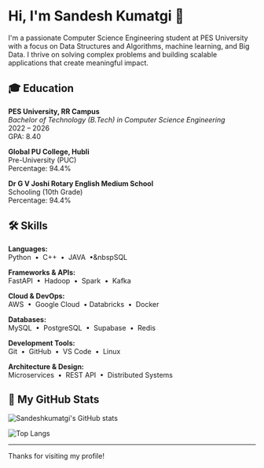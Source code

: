 # Hi, I'm Sandesh Kumatgi 👋

I'm a passionate Computer Science Engineering student at PES University with a focus on Data Structures and Algorithms, machine learning, and Big Data. I thrive on solving complex problems and building scalable applications that create meaningful impact.

## 🎓 Education

**PES University, RR Campus**  
_Bachelor of Technology (B.Tech) in Computer Science Engineering_  
2022 – 2026  
GPA: 8.40

**Global PU College, Hubli**  
Pre-University (PUC)  
Percentage: 94.4%

**Dr G V Joshi Rotary English Medium School**  
Schooling (10th Grade)  
Percentage: 94.4%


## 🛠️ Skills

**Languages:**  
Python &nbsp;&bull;&nbsp; C++ &nbsp;&bull;&nbsp; JAVA &nbsp;&bull;&nbspSQL

**Frameworks & APIs:**  
FastAPI &nbsp;&bull;&nbsp; Hadoop &nbsp;&bull;&nbsp; Spark &nbsp;&bull;&nbsp; Kafka

**Cloud & DevOps:**  
AWS &nbsp;&bull;&nbsp; Google Cloud &nbsp;&bull;&nbsp;Databricks &nbsp;&bull;&nbsp; Docker

**Databases:**  
MySQL &nbsp;&bull;&nbsp; PostgreSQL &nbsp;&bull;&nbsp; Supabase &nbsp;&bull;&nbsp; Redis

**Development Tools:**  
Git &nbsp;&bull;&nbsp; GitHub &nbsp;&bull;&nbsp; VS Code &nbsp;&bull;&nbsp; Linux

**Architecture & Design:**  
Microservices &nbsp;&bull;&nbsp; REST API &nbsp;&bull;&nbsp; Distributed Systems
## 🚀 My GitHub Stats

![Sandeshkumatgi's GitHub stats](https://github-readme-stats.vercel.app/api?username=sandeshkumatgi&show_icons=true&theme=radical)

![Top Langs](https://github-readme-stats.vercel.app/api/top-langs/?username=sandeshkumatgi&layout=compact)



---

Thanks for visiting my profile!
